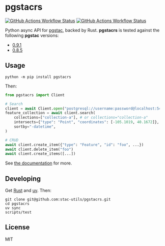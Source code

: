 # pgstacrs

[![GitHub Actions Workflow Status](https://img.shields.io/github/actions/workflow/status/stac-utils/pgstacrs/ci.yml?style=for-the-badge)](https://github.com/stac-utils/pgstacrs/actions/workflows/ci.yml)
[![GitHub Actions Workflow Status](https://img.shields.io/github/actions/workflow/status/stac-utils/pgstacrs/docs.yml?style=for-the-badge&label=docs)](https://stac-utils.github.io/pgstacrs)

Python async API for [pgstac](https://github.com/stac-utils/pgstac), backed by Rust.
**pgstacrs** is tested against the following **pgstac** versions:

- [0.9.1](https://github.com/stac-utils/pgstac/releases/tag/v0.9.1)
- [0.8.5](https://github.com/stac-utils/pgstac/releases/tag/v0.8.5)

## Usage

```shell
python -m pip install pgstacrs
```

Then:

```python
from pgstacrs import Client

# Search
client = await Client.open("postgresql://username:password@localhost:5432/pgstac")
feature_collection = await client.search(
    collections=["collection-a"], # or collections="collection-a"
    intersects={"type": "Point", "coordinates": [-105.1019, 40.1672]},
    sortby="-datetime",
)

# CRUD
await client.create_item({"type": "Feature", "id": "foo", ...})
await client.delete_item("foo")
await client.create_items([...])
```

See [the documentation](https://stac-utils.github.io/pgstacrs/) for more.

## Developing

Get [Rust](https://rustup.rs/) and [uv](https://docs.astral.sh/uv/getting-started/installation/).
Then:

```shell
git clone git@github.com:stac-utils/pgstacrs.git
cd pgstacrs
uv sync
scripts/test
```

## License

MIT
